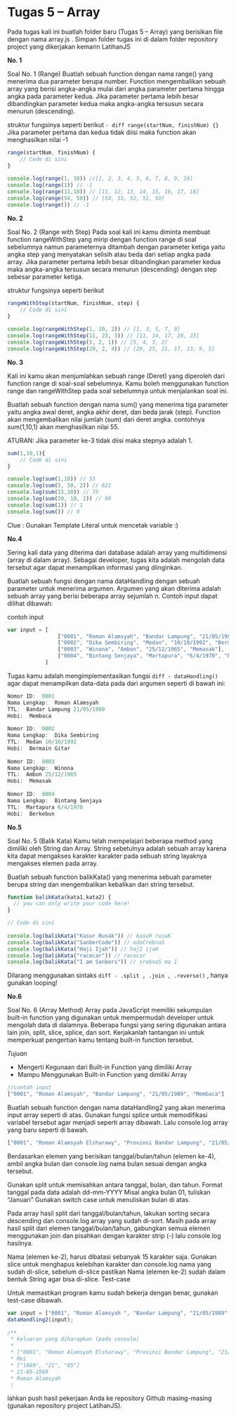 # __Tugas 5 – Array__

Pada tugas kali ini buatlah folder baru (Tugas 5 – Array) yang berisikan file dengan nama array.js . Simpan folder tugas ini di dalam folder repository project yang dikerjakan kemarin LatihanJS

**No. 1** 

Soal No. 1 (Range) 
Buatlah sebuah function dengan nama range() yang menerima dua parameter berupa number. Function mengembalikan sebuah array yang berisi angka-angka mulai dari angka parameter pertama hingga angka pada parameter kedua. Jika parameter pertama lebih besar dibandingkan parameter kedua maka angka-angka tersusun secara menurun (descending).

struktur fungsinya seperti berikut ```- diff range(startNum, finishNum) {} ```
Jika parameter pertama dan kedua tidak diisi maka function akan menghasilkan nilai -1

```js
range(startNum, finishNum) {
    // Code di sini
}
 
console.log(range(1, 10)) //[1, 2, 3, 4, 5, 6, 7, 8, 9, 10]
console.log(range(1)) // -1
console.log(range(11,18)) // [11, 12, 13, 14, 15, 16, 17, 18]
console.log(range(54, 50)) // [54, 53, 52, 51, 50]
console.log(range()) // -1 

```
**No. 2**

Soal No. 2 (Range with Step)
Pada soal kali ini kamu diminta membuat function rangeWithStep yang mirip dengan function range di soal sebelumnya namun parameternya ditambah dengan parameter ketiga yaitu angka step yang menyatakan selisih atau beda dari setiap angka pada array. Jika parameter pertama lebih besar dibandingkan parameter kedua maka angka-angka tersusun secara menurun (descending) dengan step sebesar parameter ketiga.

struktur fungsinya seperti berikut 

```js
rangeWithStep(startNum, finishNum, step) {
    // Code di sini
}
 
console.log(rangeWithStep(1, 10, 2)) // [1, 3, 5, 7, 9]
console.log(rangeWithStep(11, 23, 3)) // [11, 14, 17, 20, 23]
console.log(rangeWithStep(5, 2, 1)) // [5, 4, 3, 2]
console.log(rangeWithStep(29, 2, 4)) // [29, 25, 21, 17, 13, 9, 5] 
```


**No. 3** 

Kali ini kamu akan menjumlahkan sebuah range (Deret) yang diperoleh dari function range di soal-soal sebelumnya. Kamu boleh menggunakan function range dan rangeWithStep pada soal sebelumnya untuk menjalankan soal ini.

Buatlah sebuah function dengan nama sum() yang menerima tiga parameter yaitu angka awal deret, angka akhir deret, dan beda jarak (step). Function akan mengembalikan nilai jumlah (sum) dari deret angka. contohnya sum(1,10,1) akan menghasilkan nilai 55.

ATURAN: Jika parameter ke-3 tidak diisi maka stepnya adalah 1.

```js
sum(1,10,1){
    // Code di sini
}

console.log(sum(1,10)) // 55
console.log(sum(5, 50, 2)) // 621
console.log(sum(15,10)) // 75
console.log(sum(20, 10, 2)) // 90
console.log(sum(1)) // 1
console.log(sum()) // 0 
```
Clue : Gunakan Template Literal untuk mencetak variable :)


**No.4**

Sering kali data yang diterima dari database adalah array yang multidimensi (array di dalam array). Sebagai developer, tugas kita adalah mengolah data tersebut agar dapat menampilkan informasi yang diinginkan.

Buatlah sebuah fungsi dengan nama dataHandling dengan sebuah parameter untuk menerima argumen. Argumen yang akan diterima adalah sebuah array yang berisi beberapa array sejumlah n. Contoh input dapat dilihat dibawah:

contoh input
```js
var input = [
                ["0001", "Roman Alamsyah", "Bandar Lampung", "21/05/1989", "Membaca"],
                ["0002", "Dika Sembiring", "Medan", "10/10/1992", "Bermain Gitar"],
                ["0003", "Winona", "Ambon", "25/12/1965", "Memasak"],
                ["0004", "Bintang Senjaya", "Martapura", "6/4/1970", "Berkebun"]
            ] 
```
Tugas kamu adalah mengimplementasikan fungsi ```diff - dataHandling() ``` agar dapat menampilkan data-data pada dari argumen seperti di bawah ini:

```js
Nomor ID:  0001
Nama Lengkap:  Roman Alamsyah
TTL:  Bandar Lampung 21/05/1989
Hobi:  Membaca
 
Nomor ID:  0002
Nama Lengkap:  Dika Sembiring
TTL:  Medan 10/10/1992
Hobi:  Bermain Gitar
 
Nomor ID:  0003
Nama Lengkap:  Winona
TTL:  Ambon 25/12/1965
Hobi:  Memasak
 
Nomor ID:  0004
Nama Lengkap:  Bintang Senjaya
TTL:  Martapura 6/4/1970
Hobi:  Berkebun 
```

**No.5**

Soal No. 5 (Balik Kata)
Kamu telah mempelajari beberapa method yang dimiliki oleh String dan Array. String sebetulnya adalah sebuah array karena kita dapat mengakses karakter karakter pada sebuah string layaknya mengakses elemen pada array.

Buatlah sebuah function balikKata() yang menerima sebuah parameter berupa string dan mengembalikan kebalikan dari string tersebut.

```js
function balikKata(kata1,kata2) {
  // you can only write your code here!
}

// Code di sini
 
console.log(balikKata("Kasur Rusak")) // kasuR rusaK
console.log(balikKata("SanberCode")) // edoCrebnaS
console.log(balikKata("Haji Ijah")) // hajI ijaH
console.log(balikKata("racecar")) // racecar
console.log(balikKata("I am Sanbers")) // srebnaS ma I 
```
Dilarang menggunakan sintaks ```diff - .split , .join , .reverse()``` , hanya gunakan looping!

**No.6**

Soal No. 6 (Array Method)
Array pada JavaScript memiliki sekumpulan built-in function yang digunakan untuk mempermudah developer untuk mengolah data di dalamnya. Beberapa fungsi yang sering digunakan antara lain join, split, slice, splice, dan sort. Kerjakanlah tantangan ini untuk memperkuat pengertian kamu tentang built-in function tersebut.

*Tujuan* 

* Mengerti Kegunaan dari Built-in Function yang dimiliki Array
* Mampu Menggunakan Built-in Function yang dimiliki Array

```js
//contoh input
["0001", "Roman Alamsyah", "Bandar Lampung", "21/05/1989", "Membaca"]  
```
Buatlah sebuah function dengan nama dataHandling2 yang akan menerima input array seperti di atas.
Gunakan fungsi splice untuk memodifikasi variabel tersebut agar menjadi seperti array dibawah. Lalu console.log array yang baru seperti di bawah.
```js
["0001", "Roman Alamsyah Elsharawy", "Provinsi Bandar Lampung", "21/05/1989", "Pria", "SMA Internasional Metro"] 
```
Berdasarkan elemen yang berisikan tanggal/bulan/tahun (elemen ke-4), ambil angka bulan dan console.log nama bulan sesuai dengan angka tersebut.

Gunakan split untuk memisahkan antara tanggal, bulan, dan tahun.
Format tanggal pada data adalah dd-mm-YYYY
Misal angka bulan 01, tuliskan “Januari”
Gunakan switch case untuk menuliskan bulan di atas.

Pada array hasil split dari tanggal/bulan/tahun, lakukan sorting secara descending dan console.log array yang sudah di-sort.
Masih pada array hasil split dari elemen tanggal/bulan/tahun, gabungkan semua elemen menggunakan join dan pisahkan dengan karakter strip (-) lalu console.log hasilnya.

Nama (elemen ke-2), harus dibatasi sebanyak 15 karakter saja. Gunakan slice untuk menghapus kelebihan karakter dan console.log nama yang sudah di-slice, sebelum di-slice pastikan Nama (elemen ke-2) sudah dalam bentuk String agar bisa di-slice.
Test-case

Untuk memastikan program kamu sudah bekerja dengan benar, gunakan test-case dibawah.
```js
var input = ["0001", "Roman Alamsyah ", "Bandar Lampung", "21/05/1989", "Membaca"];
dataHandling2(input);
 
/**
 * keluaran yang diharapkan (pada console)
 *
 * ["0001", "Roman Alamsyah Elsharawy", "Provinsi Bandar Lampung", "21/05/1989", "Pria", "SMA Internasional Metro"]
 * Mei
 * ["1989", "21", "05"]
 * 21-05-1989
 * Roman Alamsyah
 \
```
lahkan push hasil pekerjaan Anda ke repository Github masing-masing (gunakan repository project LatihanJS).
